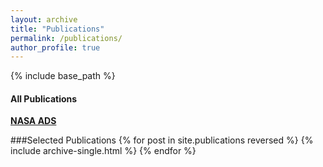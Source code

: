 ```yaml
---
layout: archive
title: "Publications"
permalink: /publications/
author_profile: true
---
```


{% include base_path %}

#### All Publications
**[NASA ADS](https://ui.adsabs.harvard.edu/search/q=orcid%3A0000-0001-8085-5890&sort=date+desc)**

###Selected Publications
{% for post in site.publications reversed %}
  {% include archive-single.html %}
{% endfor %}
